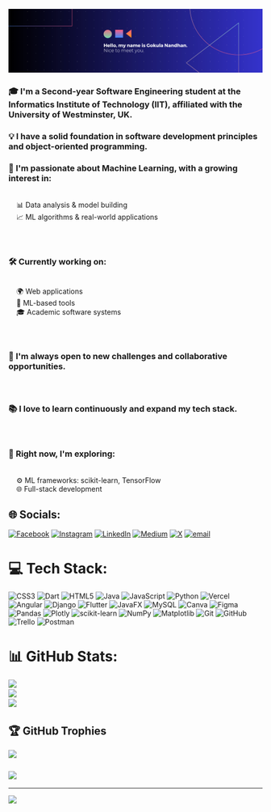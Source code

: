 ![](images/github-readme.png)

### 🎓 I'm a Second-year Software Engineering student at the Informatics Institute of Technology (IIT), affiliated with the University of Westminster, UK.
### 💡 I have a solid foundation in software development principles and object-oriented programming.
### 🤖 I'm passionate about Machine Learning, with a growing interest in:
<br>&nbsp;&nbsp;&nbsp;&nbsp;📊 Data analysis & model building
<br>&nbsp;&nbsp;&nbsp;&nbsp;📈 ML algorithms & real-world applications
### <br><br>🛠️ Currently working on:
<br>&nbsp;&nbsp;&nbsp;&nbsp;🌍 Web applications
<br>&nbsp;&nbsp;&nbsp;&nbsp;🤖 ML-based tools
<br>&nbsp;&nbsp;&nbsp;&nbsp;🎓 Academic software systems
### <br><br>🚀 I'm always open to new challenges and collaborative opportunities.
### <br><br>📚 I love to learn continuously and expand my tech stack.
### <br><br>🌱 Right now, I'm exploring:
<br>&nbsp;&nbsp;&nbsp;&nbsp;⚙️ ML frameworks: scikit-learn, TensorFlow
<br>&nbsp;&nbsp;&nbsp;&nbsp;🌐 Full-stack development

## 🌐 Socials:
[![Facebook](https://img.shields.io/badge/Facebook-%231877F2.svg?logo=Facebook&logoColor=white)](https://facebook.com/https://www.facebook.com/share/14ErutvDBCT/) [![Instagram](https://img.shields.io/badge/Instagram-%23E4405F.svg?logo=Instagram&logoColor=white)](https://instagram.com/https://www.instagram.com/gokul._ll?igsh=ZWhhamp2b3B2dDA4) [![LinkedIn](https://img.shields.io/badge/LinkedIn-%230077B5.svg?logo=linkedin&logoColor=white)](https://linkedin.com/in/www.linkedin.com/in/gokula-nandhan) [![Medium](https://img.shields.io/badge/Medium-12100E?logo=medium&logoColor=white)](https://medium.com/@https://medium.com/@commong846) [![X](https://img.shields.io/badge/X-black.svg?logo=X&logoColor=white)](https://x.com/https://x.com/_SEgokul?t=wMrtn2xacM6uQrlRRZH-tA&s=08) [![email](https://img.shields.io/badge/Email-D14836?logo=gmail&logoColor=white)](mailto:gokula.nandhan02@gmail.com) 

# 💻 Tech Stack:
![CSS3](https://img.shields.io/badge/css3-%231572B6.svg?style=for-the-badge&logo=css3&logoColor=white) ![Dart](https://img.shields.io/badge/dart-%230175C2.svg?style=for-the-badge&logo=dart&logoColor=white) ![HTML5](https://img.shields.io/badge/html5-%23E34F26.svg?style=for-the-badge&logo=html5&logoColor=white) ![Java](https://img.shields.io/badge/java-%23ED8B00.svg?style=for-the-badge&logo=openjdk&logoColor=white) ![JavaScript](https://img.shields.io/badge/javascript-%23323330.svg?style=for-the-badge&logo=javascript&logoColor=%23F7DF1E) ![Python](https://img.shields.io/badge/python-3670A0?style=for-the-badge&logo=python&logoColor=ffdd54) ![Vercel](https://img.shields.io/badge/vercel-%23000000.svg?style=for-the-badge&logo=vercel&logoColor=white) ![Angular](https://img.shields.io/badge/angular-%23DD0031.svg?style=for-the-badge&logo=angular&logoColor=white) ![Django](https://img.shields.io/badge/django-%23092E20.svg?style=for-the-badge&logo=django&logoColor=white) ![Flutter](https://img.shields.io/badge/Flutter-%2302569B.svg?style=for-the-badge&logo=Flutter&logoColor=white) ![JavaFX](https://img.shields.io/badge/javafx-%23FF0000.svg?style=for-the-badge&logo=javafx&logoColor=white) ![MySQL](https://img.shields.io/badge/mysql-4479A1.svg?style=for-the-badge&logo=mysql&logoColor=white) ![Canva](https://img.shields.io/badge/Canva-%2300C4CC.svg?style=for-the-badge&logo=Canva&logoColor=white) ![Figma](https://img.shields.io/badge/figma-%23F24E1E.svg?style=for-the-badge&logo=figma&logoColor=white) ![Pandas](https://img.shields.io/badge/pandas-%23150458.svg?style=for-the-badge&logo=pandas&logoColor=white) ![Plotly](https://img.shields.io/badge/Plotly-%233F4F75.svg?style=for-the-badge&logo=plotly&logoColor=white) ![scikit-learn](https://img.shields.io/badge/scikit--learn-%23F7931E.svg?style=for-the-badge&logo=scikit-learn&logoColor=white) ![NumPy](https://img.shields.io/badge/numpy-%23013243.svg?style=for-the-badge&logo=numpy&logoColor=white) ![Matplotlib](https://img.shields.io/badge/Matplotlib-%23ffffff.svg?style=for-the-badge&logo=Matplotlib&logoColor=black) ![Git](https://img.shields.io/badge/git-%23F05033.svg?style=for-the-badge&logo=git&logoColor=white) ![GitHub](https://img.shields.io/badge/github-%23121011.svg?style=for-the-badge&logo=github&logoColor=white) ![Trello](https://img.shields.io/badge/Trello-%23026AA7.svg?style=for-the-badge&logo=Trello&logoColor=white) ![Postman](https://img.shields.io/badge/Postman-FF6C37?style=for-the-badge&logo=postman&logoColor=white)
# 📊 GitHub Stats:
![](https://github-readme-stats.vercel.app/api?username=gokula-nandhan-2&theme=dark&hide_border=false&include_all_commits=true&count_private=true)<br/>
![](https://nirzak-streak-stats.vercel.app/?user=gokula-nandhan-2&theme=dark&hide_border=false)<br/>
![](https://github-readme-stats.vercel.app/api/top-langs/?username=gokula-nandhan-2&theme=dark&hide_border=false&include_all_commits=true&count_private=true&layout=compact)

## 🏆 GitHub Trophies
![](https://github-profile-trophy.vercel.app/?username=gokula-nandhan-2&theme=radical&no-frame=false&no-bg=false&margin-w=4)

### 
![](https://quotes-github-readme.vercel.app/api?type=horizontal&theme=radical)

<!-- top contributed repo is not showing -->
---
[![](https://visitcount.itsvg.in/api?id=gokula-nandhan-2&icon=0&color=0)](https://visitcount.itsvg.in)

<!-- Proudly created with GPRM ( https://gprm.itsvg.in ) -->



